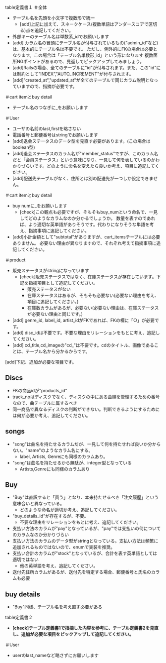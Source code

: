 table定義書１
＃全体
- テーブル名を先頭を小文字で複数形で統一
  - [add]上記に加えて、スネークケース(複数単語はアンダースコアで区切る)点を追記してください。
- 外部キーのテーブル名は単数系_idでお願いします
- [add] カラム名の冒頭にテーブル名が付与されているもの("admin_id"など)は、基本的にテーブル名は不要です。
  ただし、例外的にFKの場合は必要となります。この場合は「テーブル名単数形_id」という形になります
  複数箇所NGポイントがあるので、見返してピックアップしてみましょう。
- [add]Railsの場合、全てのテーブルに"id"が付与されます。また、この"id"には制約として”INDEX”,"AUTO_INCREMENT"が付与されます。
- [add]"created_at","updated_at"が全てのテーブルで同じカラム説明となっていますので、指摘が必要です。


＃cart itemとbuy detail
- テーブル名のつなぎに_をお願いします

＃User
- ユーザの名前のlast,firstを略さない
- 電話番号と郵便番号はstringでお願いします
- [add]退会ステータスのデータ型を見直す必要があります。(この場合はboolean型)
- [add]退会ステータスのカラム名が"member_status"ですが、このカラム名だと「会員ステータス」という意味になり、一見して何を表しているのかわかりづらいです。どのように命名を変えたら良いか考え、項目に追記してください。
- [add]配送先テーブルがなく、住所とは別の配送先が一つしか設定できません。

＃cart itemとbuy detail
- buy numに_をお願いします
  - [check]この観点も必要ですが、そもそもbuy_numという命名で、一見してどのようなカラムなのか分かるでしょうか。
    数量を表すのであれば、より適切な英単語がありそうです。代わりになりそうな単語を考え、指摘事項に追記してください。
- [add]小計金額として"subtotal"がありますが、cart_itemsテーブルには必要ありません。
  必要ない理由が異なりますので、それぞれ考えて指摘事項に追記してください。
    

＃product
- 販売ステータスがstringになっています
  - [check]販売ステータスではなく、在庫ステータスが存在しています。下記を指摘項目として追記してください。
    - 販売ステータスがない
    - 在庫ステータスはあるが、そもそも必要ない(必要ない理由を考え、項目に追記してください。)
    - 在庫数カラムがあるが、必要ない(必要ない理由は、在庫ステータスが必要ない理由と同じです。)
- [add] genre_id, label_id, artist_idがFKであれば、FKの欄に「○」が必要です。
- [add] disc_idは不要です。不要な理由をリレーションをもとに考え、追記してください。
- [add] cd_title,cd_imageの"cd_"は不要です。cdのタイトル、画像であることは、テーブル名から分かるからです。

[add]下記、追加が必要な項目です。

## Discs
- FKの商品idが"products_id"
- track_noはディスクでなく、ディスクの中にある曲順を管理するための番号なので、曲テーブルに属するべき
- 同一商品で異なるディスクの判断ができない。判断できるようにするためには何が必要か考え、追記してください。

## songs
- "song"は曲名を持たせるカラムだが、一見して何を持たせれば良いか分からない。"name"のようなカラム名にする。
  - label, Artists, Genreにも同様のカラムあり。
- "song"は曲名を持たせるから無駄が、integer型となっている
  - Artists,Genreにも同様のカラムあり
  
## Buy
- "Buy"は直訳すると「買う」となり、本来持たせるべき「注文履歴」という意味合いと異なっている。
  - どのような命名が適切か考え、追記してください。
- "buy_details_id"が存在するが、不要。
  - 不要な理由をリレーションをもとに考え、追記してください。
- 支払い方法のカラムが"pay"となっているが、"pay"では支払いの何についてのカラムなのか分かりづらい
- 支払い方法のカラムのデータ型がstringとなっている。支払い方法は頻繁に追加されるものではないので、enumで実装を推奨。
- 支払い合計のカラムが"stock"となっているが、合計を表す英単語としては適切ではない
  - 他の英単語を考え、追記してください。
- 送付先住所カラムがあるが、送付先を特定する場合、郵便番号と氏名のカラムも必要

## buy details
- "Buy"同様、テーブル名を考え直す必要がある

table定義書２

- **[check]テーブル定義書1で指摘した内容を参考に、テーブル定義書2を見直し、追加が必要な項目をピックアップして追記してください。**

＃User
- userのlast_nameなど略さずにお願いします
